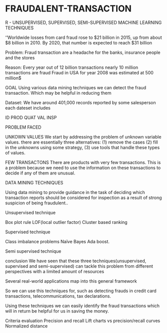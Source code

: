 # FRAUDALENT-TRANSACTION
R - UNSUPERVISED, SUPERVISED, SEMI-SUPERVISED MACHINE LEARNING TECHNIQUES

‘‘Worldwide losses from card fraud rose to $21 billion in 2015, up from about $8 billion in 2010. By 2020, that number is expected to reach $31 billion

Problem:
Fraud transaction are a headache for the banks, insurance people and the stores

Reason:
Every year out of 12 billion transactions nearly 10 million transactions are fraud
Fraud in USA for year 2008 was estimated at 500 million$ 

GOAL
Using various data mining techniques we can detect the fraud transaction. Which may be helpful in reducing them 

Dataset:
We have  around 401,000 records reported by some salesperson each dateset includes 

ID
PROD
QUAT
VAL
INSP

PROBLEM FACED

UNKOWN VALUES
We start by addressing the problem of unknown variable values. there are essentially three alternatives: (1) remove the cases
(2) fill in the unknowns using some strategy,
(3) use tools that handle these types of values.  


FEW TRANSACTONS
There are products with very few transactions. This is a problem because we need to use the information on these transactions to decide if any of them are unusual.   

DATA MINING TECHNIQUES

Using data mining to provide guidance in the task of deciding which transaction reports should be considered for inspection as a result of strong suspicion of being fraudulent.. 

Unsupervised technique

Box plot rule
LOF(local outlier factor)
Cluster based ranking


Supervised technique

Class imbalance problems
Naïve Bayes
Ada boost.


Semi supervised technique


conclusion
We have seen that these three techniques(unsupervised, supervised and semi-supervised)  can tackle this problem from different perspectives with a limited amount of resources

Several real-world applications map into this general framework

So we can use this techniques for, such as detecting frauds in credit card transactions, telecommunications, tax declarations.

Using these techniques we can easily identify the fraud transactions which will in return be helpful for us in saving the money.


Criteria evaluation
Precision and recall
Lift charts vs precision/recall curves
Normalized distance


